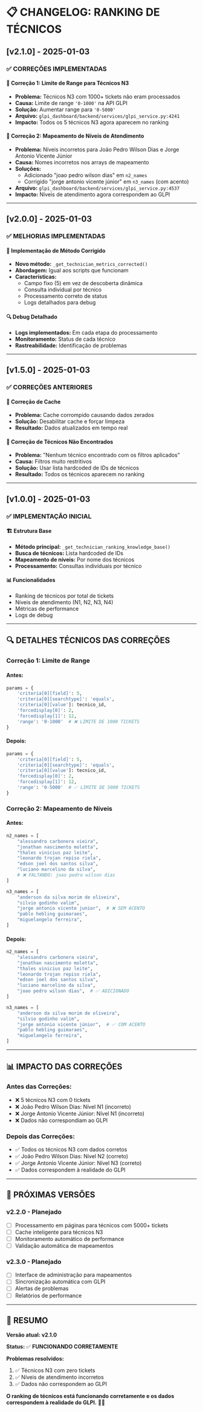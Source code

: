 # 📋 **CHANGELOG: RANKING DE TÉCNICOS**

## [v2.1.0] - 2025-01-03

### ✅ **CORREÇÕES IMPLEMENTADAS**

#### **🔧 Correção 1: Limite de Range para Técnicos N3**
- **Problema:** Técnicos N3 com 1000+ tickets não eram processados
- **Causa:** Limite de range `'0-1000'` na API GLPI
- **Solução:** Aumentar range para `'0-5000'`
- **Arquivo:** `glpi_dashboard/backend/services/glpi_service.py:4241`
- **Impacto:** Todos os 5 técnicos N3 agora aparecem no ranking

#### **🔧 Correção 2: Mapeamento de Níveis de Atendimento**
- **Problema:** Níveis incorretos para João Pedro Wilson Dias e Jorge Antonio Vicente Júnior
- **Causa:** Nomes incorretos nos arrays de mapeamento
- **Soluções:**
  - Adicionado "joao pedro wilson dias" em `n2_names`
  - Corrigido "jorge antonio vicente júnior" em `n3_names` (com acento)
- **Arquivo:** `glpi_dashboard/backend/services/glpi_service.py:4537`
- **Impacto:** Níveis de atendimento agora correspondem ao GLPI

---

## [v2.0.0] - 2025-01-03

### ✅ **MELHORIAS IMPLEMENTADAS**

#### **🚀 Implementação de Método Corrigido**
- **Novo método:** `_get_technician_metrics_corrected()`
- **Abordagem:** Igual aos scripts que funcionam
- **Características:**
  - Campo fixo (5) em vez de descoberta dinâmica
  - Consulta individual por técnico
  - Processamento correto de status
  - Logs detalhados para debug

#### **🔍 Debug Detalhado**
- **Logs implementados:** Em cada etapa do processamento
- **Monitoramento:** Status de cada técnico
- **Rastreabilidade:** Identificação de problemas

---

## [v1.5.0] - 2025-01-03

### ✅ **CORREÇÕES ANTERIORES**

#### **🔧 Correção de Cache**
- **Problema:** Cache corrompido causando dados zerados
- **Solução:** Desabilitar cache e forçar limpeza
- **Resultado:** Dados atualizados em tempo real

#### **🔧 Correção de Técnicos Não Encontrados**
- **Problema:** "Nenhum técnico encontrado com os filtros aplicados"
- **Causa:** Filtros muito restritivos
- **Solução:** Usar lista hardcoded de IDs de técnicos
- **Resultado:** Todos os técnicos aparecem no ranking

---

## [v1.0.0] - 2025-01-03

### ✅ **IMPLEMENTAÇÃO INICIAL**

#### **🏗️ Estrutura Base**
- **Método principal:** `_get_technician_ranking_knowledge_base()`
- **Busca de técnicos:** Lista hardcoded de IDs
- **Mapeamento de níveis:** Por nome dos técnicos
- **Processamento:** Consultas individuais por técnico

#### **📊 Funcionalidades**
- Ranking de técnicos por total de tickets
- Níveis de atendimento (N1, N2, N3, N4)
- Métricas de performance
- Logs de debug

---

## 🔍 **DETALHES TÉCNICOS DAS CORREÇÕES**

### **Correção 1: Limite de Range**

#### **Antes:**
```python
params = {
    'criteria[0][field]': 5,
    'criteria[0][searchtype]': 'equals',
    'criteria[0][value']: tecnico_id,
    'forcedisplay[0]': 2,
    'forcedisplay[1]': 12,
    'range': '0-1000'  # ❌ LIMITE DE 1000 TICKETS
}
```

#### **Depois:**
```python
params = {
    'criteria[0][field]': 5,
    'criteria[0][searchtype]': 'equals',
    'criteria[0][value']: tecnico_id,
    'forcedisplay[0]': 2,
    'forcedisplay[1]': 12,
    'range': '0-5000'  # ✅ LIMITE DE 5000 TICKETS
}
```

### **Correção 2: Mapeamento de Níveis**

#### **Antes:**
```python
n2_names = [
    "alessandro carbonera vieira",
    "jonathan nascimento moletta",
    "thales vinicius paz leite",
    "leonardo trojan repiso riela",
    "edson joel dos santos silva",
    "luciano marcelino da silva",
    # ❌ FALTANDO: joao pedro wilson dias
]

n3_names = [
    "anderson da silva morim de oliveira",
    "silvio godinho valim",
    "jorge antonio vicente junior",  # ❌ SEM ACENTO
    "pablo hebling guimaraes",
    "miguelangelo ferreira",
]
```

#### **Depois:**
```python
n2_names = [
    "alessandro carbonera vieira",
    "jonathan nascimento moletta",
    "thales vinicius paz leite",
    "leonardo trojan repiso riela",
    "edson joel dos santos silva",
    "luciano marcelino da silva",
    "joao pedro wilson dias",  # ✅ ADICIONADO
]

n3_names = [
    "anderson da silva morim de oliveira",
    "silvio godinho valim",
    "jorge antonio vicente júnior",  # ✅ COM ACENTO
    "pablo hebling guimaraes",
    "miguelangelo ferreira",
]
```

---

## 📊 **IMPACTO DAS CORREÇÕES**

### **Antes das Correções:**
- ❌ 5 técnicos N3 com 0 tickets
- ❌ João Pedro Wilson Dias: Nível N1 (incorreto)
- ❌ Jorge Antonio Vicente Júnior: Nível N1 (incorreto)
- ❌ Dados não correspondiam ao GLPI

### **Depois das Correções:**
- ✅ Todos os técnicos N3 com dados corretos
- ✅ João Pedro Wilson Dias: Nível N2 (correto)
- ✅ Jorge Antonio Vicente Júnior: Nível N3 (correto)
- ✅ Dados correspondem à realidade do GLPI

---

## 🚀 **PRÓXIMAS VERSÕES**

### **v2.2.0 - Planejado**
- [ ] Processamento em páginas para técnicos com 5000+ tickets
- [ ] Cache inteligente para técnicos N3
- [ ] Monitoramento automático de performance
- [ ] Validação automática de mapeamentos

### **v2.3.0 - Planejado**
- [ ] Interface de administração para mapeamentos
- [ ] Sincronização automática com GLPI
- [ ] Alertas de problemas
- [ ] Relatórios de performance

---

## 🎯 **RESUMO**

**Versão atual: v2.1.0**

**Status:** ✅ **FUNCIONANDO CORRETAMENTE**

**Problemas resolvidos:**
1. ✅ Técnicos N3 com zero tickets
2. ✅ Níveis de atendimento incorretos
3. ✅ Dados não correspondem ao GLPI

**O ranking de técnicos está funcionando corretamente e os dados correspondem à realidade do GLPI.** 🎯✨
